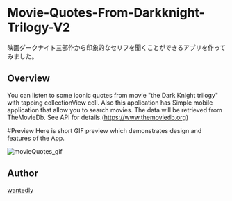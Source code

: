 # Movie-Quotes-From-Darkknight-Trilogy-V2
映画ダークナイト三部作から印象的なセリフを聞くことができるアプリを作ってみました。

## Overview
You can listen to some iconic quotes from movie "the Dark Knight trilogy" with tapping collectionView cell. 
Also this application has Simple mobile application that allow you to search movies. The data will be retrieved from TheMovieDb. See API for details.(https://www.themoviedb.org)

#Preview
Here is short GIF preview which demonstrates design and features of the App.

![movieQuotes_gif](https://user-images.githubusercontent.com/74696274/111886715-3699e880-8a13-11eb-97c6-30f6b8a7fd47.gif)

## Author
[wantedly](https://www.wantedly.com/id/yotaro_ito)
